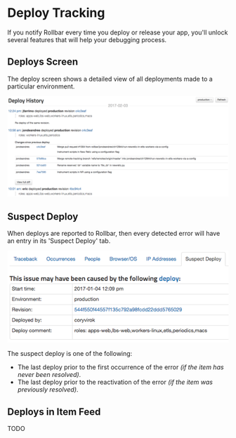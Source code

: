 # Deploy Tracking

If you notify Rollbar every time you deploy or release your app, you'll unlock several features that will help your debugging process.

## Deploys Screen

The deploy screen shows a detailed view of all deployments made to a particular environment.

![](../images/guides/deploys/deploy-screen.png)

## Suspect Deploy

When deploys are reported to Rollbar, then every detected error will have an entry in its 'Suspect Deploy' tab.

![](../images/guides/deploys/suspect-deploy.png)

The suspect deploy is one of the following:

* The last deploy prior to the first occurrence of the error _(if the item has never been resolved)_.
* The last deploy prior to the reactivation of the error _(if the item was previously resolved)_.

## Deploys in Item Feed
TODO
